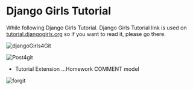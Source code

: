 # Django Girls Tutorial
While following Django Girls Tutorial. Django Girls Tutorial link is used on [tutorial.djangogirls.org](https://tutorial.djangogirls.org/en/) so if you want to read it, please go there.



![djangoGirls4Git](https://user-images.githubusercontent.com/72544887/140509298-eca3e826-752e-4109-9dba-74f9ecd6e9ee.png)


![Post4git](https://user-images.githubusercontent.com/72544887/140509797-198a5076-3381-4caf-b557-6d5c9d709e4f.png)


- Tutorial Extension ...Homework COMMENT model


![forgit](https://user-images.githubusercontent.com/72544887/140550042-1bc68e48-ed76-4461-a9d0-60d3655eab81.png)
